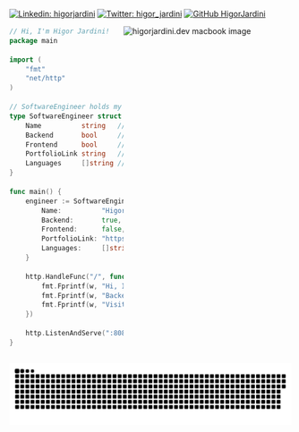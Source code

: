 <p align="left">

  [![Linkedin: higorjardini](https://img.shields.io/badge/-higorjardini-blue?style=flat-square&logo=Linkedin&logoColor=white&link=https://www.linkedin.com/in/higorjardini/?locale=en_US)](https://www.linkedin.com/in/higorjardini/?locale=en_US)
  [![Twitter: higor_jardini](https://img.shields.io/twitter/follow/higor_jardini?style=social)](https://twitter.com/higor_jardini)
  [![GitHub HigorJardini](https://img.shields.io/github/followers/HigorJardini?label=follow&style=social)](https://github.com/HigorJardini)

</p>

<a target="_blank" href="https://higorjardini.dev/"><img src="https://github.com/HigorJardini/HigorJardini/blob/main/higorjardini.dev.png?raw=true" alt="higorjardini.dev macbook image" min-width="300px" max-width="300px" width="300px" align="right"></a>

```go
// Hi, I'm Higor Jardini!
package main

import (
    "fmt"
    "net/http"
)

// SoftwareEngineer holds my profile info
type SoftwareEngineer struct {
    Name          string   // Name
    Backend       bool     // Backend technologies and languages
    Frontend      bool     // Frontend technologies and languages
    PortfolioLink string   // Portfolio link
    Languages     []string // Programming languages
}

func main() {
    engineer := SoftwareEngineer{
        Name:          "Higor Jardini",
        Backend:       true,
        Frontend:      false,
        PortfolioLink: "https://higorjardini.dev/",
        Languages:     []string{"Go", "Node.js", "Java", "TypeScript"},
    }

    http.HandleFunc("/", func(w http.ResponseWriter, r *http.Request) {
        fmt.Fprintf(w, "Hi, I'm %s!\n", engineer.Name)
        fmt.Fprintf(w, "Backend Languages: %v.\n", engineer.Languages)
        fmt.Fprintf(w, "Visit my portfolio at %s.", engineer.PortfolioLink)
    })

    http.ListenAndServe(":8080", nil)
}
```

##

![Snake animation](https://github.com/HigorJardini/Higorjardini/blob/output/github-contribution-grid-snake.svg)

